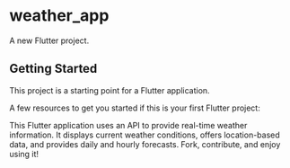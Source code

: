 # weather_app

A new Flutter project.

## Getting Started

This project is a starting point for a Flutter application.

A few resources to get you started if this is your first Flutter project:

This Flutter application uses an API to provide real-time weather information. It displays current weather conditions, offers location-based data, and provides daily and hourly forecasts. Fork, contribute, and enjoy using it!
